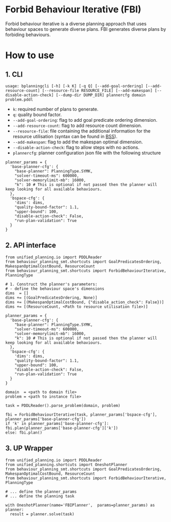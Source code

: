 # Forbid Behaviour Iterative (FBI)
Forbid behaviour iterative is a diverse planning approach that uses behaviour spaces to generate diverse plans. FBI generates diverse plans by forbiding behaviours.

# How to use
## 1. CLI
```
usage: bplanningcli [-h] [-k K] [-q Q] [--add-goal-ordering] [--add-resource-count] [--resource-file RESOURCE_FILE] [--add-makespan] [--disable-action-check] [--dump-dir DUMP_DIR] plannercfg domain problem.pddl
```

- `k`: required number of plans to generate.
- `q`: quality bound factor.
- `--add-goal-ordering`: flag to add goal predicate ordering dimension.
- `--add-resource-count`: flag to add resource count dimension.
- `--resource-file`: file containing the additional information for the resource utilisation (syntax can be found in [BSS](https://github.com/MFaisalZaki/pySMTBehaviourPlanning/blob/main/docs/BSS.md)).
- `--add-makespan`: flag to add the makespan optimal dimension.
- `--disable-action-check`: flag to allow steps with no actions.
- `plannercfg`: planner configuration json file with the following structure
```
planner_params = {
  'base-planner-cfg': {
    "base-planner": PlanningType.SYMK,
    "solver-timeout-ms": 600000,
    "solver-memorylimit-mb": 16000,
    "k": 10 # This is optional if not passed then the planner will keep looking for all available behaviours.
  },
  'bspace-cfg': {
    'dims': dims,
    "quality-bound-factor": 1.1,
    "upper-bound": 100,
    "disable-action-check": False,
    "run-plan-validation": True
  }
}
```

## 2. API interface
```
from unified_planning.io import PDDLReader
from behaviour_planning_smt.shortcuts import GoalPredicatesOrdering, MakespanOptimalCostBound, ResourceCount
from behaviour_planning_smt.shortcuts import ForbidBehaviourIterative, PlanningType

# 1. Construct the planner's parameters:
# - define the behaviour space's dimensions 
dims  = []
dims += [(GoalPredicatesOrdering, None)]
dims += [(MakespanOptimalCostBound, {"disable_action_check": False})]
dims += [(ResourceCount, <Path to resource utilisation file>)]

planner_params = {
  'base-planner-cfg': {
    "base-planner": PlanningType.SYMK,
    "solver-timeout-ms": 600000,
    "solver-memorylimit-mb": 16000,
    "k": 10 # This is optional if not passed then the planner will keep looking for all available behaviours.
  },
  'bspace-cfg': {
    'dims': dims,
    "quality-bound-factor": 1.1,
    "upper-bound": 100,
    "disable-action-check": False,
    "run-plan-validation": True
  }
}

domain  = <path to domain file>
problem = <path to instance file>

task = PDDLReader().parse_problem(domain, problem)

fbi = ForbidBehaviourIterative(task, planner_params['bspace-cfg'], planner_params['base-planner-cfg'])
if 'k' in planner_params['base-planner-cfg']: fbi.plan(planner_params['base-planner-cfg']['k'])
else: fbi.plan()

```

## 3. UP Wrapper
```
from unified_planning.io import PDDLReader
from unified_planning.shortcuts import OneshotPlanner
from behaviour_planning_smt.shortcuts import GoalPredicatesOrdering, MakespanOptimalCostBound, ResourceCount
from behaviour_planning_smt.shortcuts import ForbidBehaviourIterative, PlanningType

# ... define the planner_params
# ... define the planning task

with OneshotPlanner(name='FBIPlanner',  params=planner_params) as planner:
  result = planner.solve(task)

```

